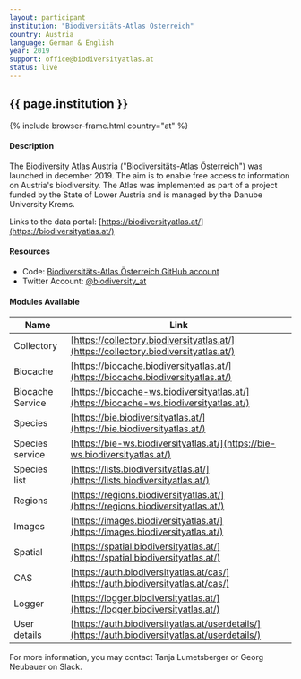 ```yaml
---
layout: participant
institution: "Biodiversitäts-Atlas Österreich"
country: Austria
language: German & English
year: 2019
support: office@biodiversityatlas.at 
status: live
---
```


## {{ page.institution }}

{% include browser-frame.html country="at" %}

#### Description 
The Biodiversity Atlas Austria ("Biodiversitäts-Atlas Österreich") was launched in december 2019. The aim is to enable free access to information on Austria's biodiversity. The Atlas was implemented as part of a project funded by the State of Lower Austria and is managed by the Danube University Krems.

Links to the data portal: [https://biodiversityatlas.at/](https://biodiversityatlas.at/)

#### Resources

- Code: [Biodiversitäts-Atlas Österreich GitHub account](https://github.com/biodivAtlasAT)
- Twitter Account: [@biodiversity_at](https://twitter.com/biodiversity_at)

#### Modules Available 

| Name             | Link                                                                                             |
|------------------|--------------------------------------------------------------------------------------------------|
| Collectory       | [https://collectory.biodiversityatlas.at/](https://collectory.biodiversityatlas.at/)             |
| Biocache         | [https://biocache.biodiversityatlas.at/](https://biocache.biodiversityatlas.at/)                 |
| Biocache Service | [https://biocache-ws.biodiversityatlas.at/](https://biocache-ws.biodiversityatlas.at/)           |
| Species          | [https://bie.biodiversityatlas.at/](https://bie.biodiversityatlas.at/)                           |
| Species service  | [https://bie-ws.biodiversityatlas.at/](https://bie-ws.biodiversityatlas.at/)                     |
| Species list     | [https://lists.biodiversityatlas.at/](https://lists.biodiversityatlas.at/)                       |
| Regions          | [https://regions.biodiversityatlas.at/](https://regions.biodiversityatlas.at/)                   |
| Images           | [https://images.biodiversityatlas.at/](https://images.biodiversityatlas.at/)                     |
| Spatial          | [https://spatial.biodiversityatlas.at/](https://spatial.biodiversityatlas.at/)                   |
| CAS              | [https://auth.biodiversityatlas.at/cas/](https://auth.biodiversityatlas.at/cas/)                 |
| Logger           | [https://logger.biodiversityatlas.at/](https://logger.biodiversityatlas.at/)                     |
| User details     | [https://auth.biodiversityatlas.at/userdetails/](https://auth.biodiversityatlas.at/userdetails/) |


For more information, you may contact Tanja Lumetsberger or Georg Neubauer on Slack.
